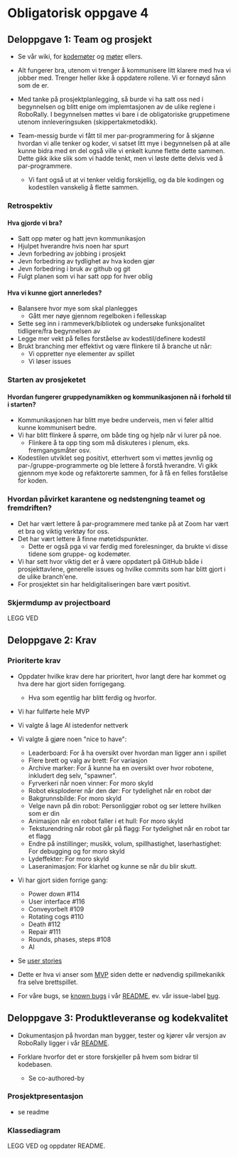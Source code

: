 # Obligatorisk oppgave 4
## Deloppgave 1: Team og prosjekt
- Se vår wiki, for [kodemøter](/../../wiki/Kodemøter) og [møter](/../../wiki/Møtereferater) ellers.
- Alt fungerer bra, utenom vi trenger å kommunisere litt klarere med hva vi jobber med. Trenger heller ikke å oppdatere rollene. Vi er fornøyd sånn som de er.

- Med tanke på prosjektplanlegging, så burde vi ha satt oss ned i begynnelsen og blitt enige om implemtasjonen av de ulike reglene i RoboRally. I begynnelsen møttes vi bare i de obligatoriske gruppetimene utenom innleveringsuken (skippertakmetodikk).
- Team-messig burde vi fått til mer par-programmering for å skjønne hvordan vi alle tenker og koder, vi satset litt mye i begynnelsen på at alle kunne bidra med en del også ville vi enkelt kunne flette dette sammen. Dette gikk ikke slik som vi hadde tenkt, men vi løste dette delvis ved å par-programmere.
    - Vi fant også ut at vi tenker veldig forskjellig, og da ble kodingen og kodestilen vanskelig å flette sammen.


### Retrospektiv
#### Hva gjorde vi bra?
- Satt opp møter og hatt jevn kommunikasjon
- Hjulpet hverandre hvis noen har spurt
- Jevn forbedring av jobbing i prosjekt
- Jevn forbedring av tydlighet av hva koden gjør
- Jevn forbedring i bruk av github og git
- Fulgt planen som vi har satt opp for hver oblig

#### Hva vi kunne gjort annerledes?
- Balansere hvor mye som skal planlegges
    - Gått mer nøye gjennom regelboken i fellesskap
- Sette seg inn i rammeverk/bibliotek og undersøke funksjonalitet tidligere/fra begynnelsen av
- Legge mer vekt på felles forståelse av kodestil/definere kodestil
- Brukt branching mer effektivt og være flinkere til å branche ut når: 
    - Vi oppretter nye elementer av spillet
    - Vi løser issues


### Starten av prosjeketet
#### Hvordan fungerer gruppedynamikken og kommunikasjonen nå i forhold til i starten?
- Kommunikasjonen har blitt mye bedre underveis, men vi føler alltid kunne kommunisert bedre.
- Vi har blitt flinkere å spørre, om både ting og hjelp når vi lurer på noe.
    - Flinkere å ta opp ting som må diskuteres i plenum, eks. fremgangsmåter osv.
- Kodestilen utviklet seg positivt, etterhvert som vi møttes jevnlig og par-/gruppe-programmerte og ble lettere å forstå hverandre. Vi gikk gjennom mye kode og refaktorerte sammen, for å få en felles forståelse for koden.


### Hvordan påvirket karantene og nedstengning teamet og fremdriften?
- Det har vært lettere å par-programmere med tanke på at Zoom har vært et bra og viktig verktøy for oss.
- Det har vært lettere å finne møtetidspunkter.
    - Dette er også pga vi var ferdig med forelesninger, da brukte vi disse tidene som gruppe- og kodemøter.
- Vi har sett hvor viktig det er å være oppdatert på GitHub både i prosjekttavlene, generelle issues og hvilke commits som har blitt gjort i de ulike branch'ene.
- For prosjektet sin har heldigitaliseringen bare vært positivt.

### Skjermdump av projectboard
LEGG VED


## Deloppgave 2: Krav
### Prioriterte krav
- Oppdater hvilke krav dere har prioritert, hvor langt dere har kommet og hva dere har gjort siden forrigegang.
    - Hva som egentlig har blitt ferdig og hvorfor.
- Vi har fullførte hele MVP
- Vi valgte å lage AI istedenfor nettverk
- Vi valgte å gjøre noen "nice to have":
    - Leaderboard: For å ha oversikt over hvordan man ligger ann i spillet
    - Flere brett og valg av brett: For variasjon
    - Archive marker: For å kunne ha en oversikt over hvor robotene, inkludert deg selv, "spawner".
    - Fyrverkeri når noen vinner: For moro skyld 
    - Robot eksploderer når den dør: For tydelighet når en robot dør
    - Bakgrunnsbilde: For moro skyld
    - Velge navn på din robot: Personliggjør robot og ser lettere hvilken som er din
    - Animasjon når en robot faller i et hull: For moro skyld 
    - Teksturendring når robot går på flagg: For tydelighet når en robot tar et flagg
    - Endre på instillinger; musikk, volum, spillhastighet, laserhastighet: For debugging og for moro skyld
    - Lydeffekter: For moro skyld
    - Laseranimasjon: For klarhet og kunne se når du blir skutt.
    
- Vi har gjort siden forrige gang:
    - Power down #114
    - User interface #116
    - Conveyorbelt #109
    - Rotating cogs #110
    - Death #112
    - Repair #111
    - Rounds, phases, steps #108
    - AI

- Se [user stories]()

- Dette er hva vi anser som [MVP](/../../wiki/Spillkrav) siden dette er nødvendig spillmekanikk fra selve brettspillet.

- For våre bugs, se [known bugs](../README.md#known-bugs) i vår [README](../README.md), ev. vår issue-label [bug](/../../issues?q=is%3Aissue+is%3Aopen+laser+label%3Abug).


## Deloppgave 3: Produktleveranse og kodekvalitet
- Dokumentasjon på hvordan man bygger, tester og kjører vår versjon av RoboRally ligger i vår [README](../README.md#setup).

- Forklare hvorfor det er store forskjeller på hvem som bidrar til kodebasen.
    - Se co-authored-by

### Prosjektpresentasjon
- se readme


### Klassediagram
LEGG VED og oppdater README.
